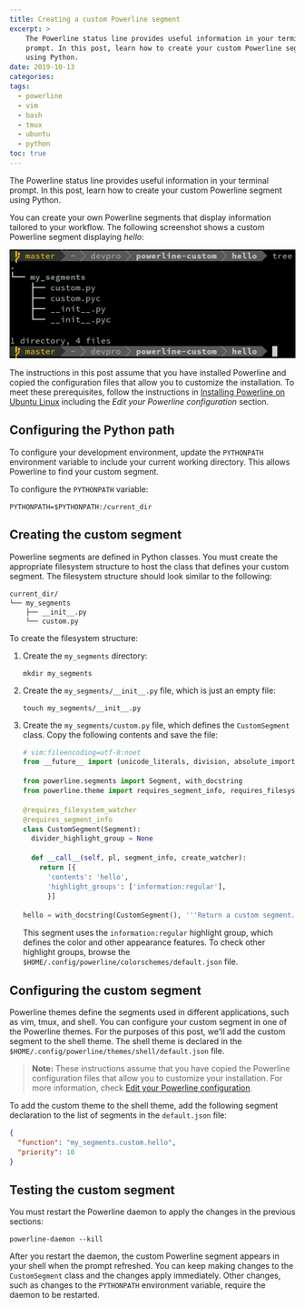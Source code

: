 ```yaml
---
title: Creating a custom Powerline segment
excerpt: >
    The Powerline status line provides useful information in your terminal
    prompt. In this post, learn how to create your custom Powerline segment
    using Python.
date: 2019-10-13
categories:
tags:
  - powerline
  - vim
  - bash
  - tmux
  - ubuntu
  - python
toc: true
---
```


The Powerline status line provides useful information in your terminal prompt.
In this post, learn how to create your custom Powerline segment using Python.

You can create your own Powerline segments that display information tailored to
your workflow. The following screenshot shows a custom Powerline segment
displaying _hello_:

![Custom Powerline segment][screenshot]

The instructions in this post assume that you have installed Powerline and
copied the configuration files that allow you to customize the installation. To
meet these prerequisites, follow the instructions in [Installing Powerline on
Ubuntu Linux][0] including the _Edit your Powerline configuration_ section.

## Configuring the Python path

To configure your development environment, update the `PYTHONPATH` environment
variable to include your current working directory. This allows Powerline to
find your custom segment.

To configure the `PYTHONPATH` variable:

```shell
PYTHONPATH=$PYTHONPATH:/current_dir
```

## Creating the custom segment

Powerline segments are defined in Python classes. You must create the
appropriate filesystem structure to host the class that defines your custom
segment. The filesystem structure should look similar to the following:

```
current_dir/
└── my_segments
    ├── __init__.py
    └── custom.py
```

To create the filesystem structure:

1. Create the `my_segments` directory:
   ```shell
   mkdir my_segments
   ```
1. Create the `my_segments/__init__.py` file, which is just an empty file:
   ```shell
   touch my_segments/__init__.py
   ```
1. Create the `my_segments/custom.py` file, which defines the `CustomSegment`
   class. Copy the following contents and save the file:
   ```python
   # vim:fileencoding=utf-8:noet
   from __future__ import (unicode_literals, division, absolute_import, print_function)

   from powerline.segments import Segment, with_docstring
   from powerline.theme import requires_segment_info, requires_filesystem_watcher

   @requires_filesystem_watcher
   @requires_segment_info
   class CustomSegment(Segment):
     divider_highlight_group = None

     def __call__(self, pl, segment_info, create_watcher):
       return [{
         'contents': 'hello',
         'highlight_groups': ['information:regular'],
         }]

   hello = with_docstring(CustomSegment(), '''Return a custom segment.''')
   ```
   This segment uses the `information:regular` highlight group, which defines
   the color and other appearance features. To check other highlight groups,
   browse the `$HOME/.config/powerline/colorschemes/default.json` file.

## Configuring the custom segment

Powerline themes define the segments used in different applications, such as
vim, tmux, and shell. You can configure your custom segment in one of the
Powerline themes. For the purposes of this post, we'll add the custom segment to
the shell theme. The shell theme is declared in the
`$HOME/.config/powerline/themes/shell/default.json` file.

> **Note:** These instructions assume that you have copied the Powerline
> configuration files that allow you to customize your installation. For more
> information, check [Edit your Powerline configuration][1].

To add the custom theme to the shell theme, add the following segment
declaration to the list of segments in the `default.json` file:

```json
{
  "function": "my_segments.custom.hello",
  "priority": 10
}
```

## Testing the custom segment

You must restart the Powerline daemon to apply the changes in the previous
sections:

```shell
powerline-daemon --kill
```

After you restart the daemon, the custom Powerline segment appears in your shell
when the prompt refreshed. You can keep making changes to the `CustomSegment`
class and the changes apply immediately. Other changes, such as changes to the
`PYTHONPATH` environment variable, require the daemon to be restarted.

[screenshot]: /assets/images/custom-powerline-screenshot.png
[0]: /install-powerline-ubuntu/
[1]: /install-powerline-ubuntu/#optional-edit-your-powerline-configuration

